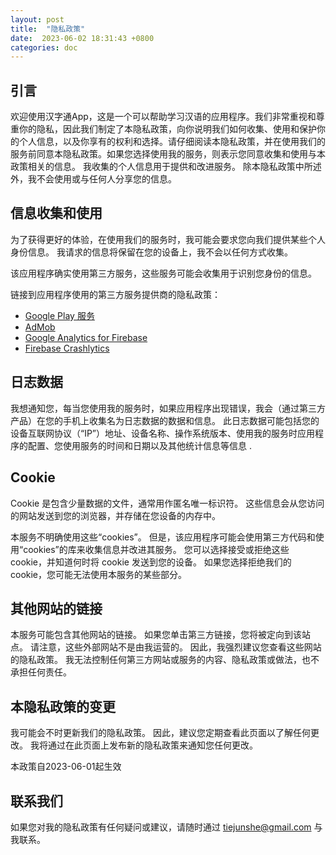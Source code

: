 ```yaml
---
layout: post
title:  "隐私政策"
date:  2023-06-02 18:31:43 +0800
categories: doc
---
```


## 引言

欢迎使用汉字通App，这是一个可以帮助学习汉语的应用程序。我们非常重视和尊重你的隐私，因此我们制定了本隐私政策，向你说明我们如何收集、使用和保护你的个人信息，以及你享有的权利和选择。请仔细阅读本隐私政策，并在使用我们的服务前同意本隐私政策。如果您选择使用我的服务，则表示您同意收集和使用与本政策相关的信息。 我收集的个人信息用于提供和改进服务。 除本隐私政策中所述外，我不会使用或与任何人分享您的信息。

## 信息收集和使用

为了获得更好的体验，在使用我们的服务时，我可能会要求您向我们提供某些个人身份信息。 我请求的信息将保留在您的设备上，我不会以任何方式收集。

该应用程序确实使用第三方服务，这些服务可能会收集用于识别您身份的信息。

链接到应用程序使用的第三方服务提供商的隐私政策：

- [Google Play 服务](https://www.google.com/policies/privacy/)
- [AdMob](https://support.google.com/admob/answer/6128543?hl=en)
- [Google Analytics for Firebase](https://firebase.google.com/policies/analytics)
- [Firebase Crashlytics](https://firebase.google.com/support/privacy/)

## **日志数据**

我想通知您，每当您使用我的服务时，如果应用程序出现错误，我会（通过第三方产品）在您的手机上收集名为日志数据的数据和信息。 此日志数据可能包括您的设备互联网协议（“IP”）地址、设备名称、操作系统版本、使用我的服务时应用程序的配置、您使用服务的时间和日期以及其他统计信息等信息 .

## Cookie

Cookie 是包含少量数据的文件，通常用作匿名唯一标识符。 这些信息会从您访问的网站发送到您的浏览器，并存储在您设备的内存中。

本服务不明确使用这些“cookies”。 但是，该应用程序可能会使用第三方代码和使用“cookies”的库来收集信息并改进其服务。 您可以选择接受或拒绝这些 cookie，并知道何时将 cookie 发送到您的设备。 如果您选择拒绝我们的 cookie，您可能无法使用本服务的某些部分。

## **其他网站的链接**

本服务可能包含其他网站的链接。 如果您单击第三方链接，您将被定向到该站点。 请注意，这些外部网站不是由我运营的。 因此，我强烈建议您查看这些网站的隐私政策。 我无法控制任何第三方网站或服务的内容、隐私政策或做法，也不承担任何责任。

## **本隐私政策的变更**

我可能会不时更新我们的隐私政策。 因此，建议您定期查看此页面以了解任何更改。 我将通过在此页面上发布新的隐私政策来通知您任何更改。

本政策自2023-06-01起生效

## **联系我们**

如果您对我的隐私政策有任何疑问或建议，请随时通过 tiejunshe@gmail.com 与我联系。